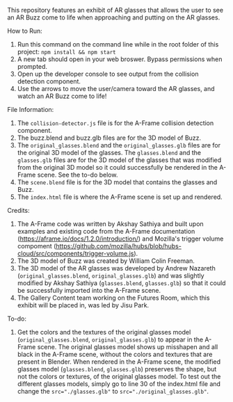 This repository features an exhibit of AR glasses that allows the user to see an AR Buzz come to life when approaching and putting on the AR glasses. 

How to Run: 
1. Run this command on the command line while in the root folder of this project: `npm install && npm start`
2. A new tab should open in your web broswer. Bypass permissions when prompted. 
3. Open up the developer console to see output from the collision detection component.
4. Use the arrows to move the user/camera toward the AR glasses, and watch an AR Buzz come to life! 

File Information: 
1. The `collision-detector.js` file is for the A-Frame collision detection component. 
2. The buzz.blend and buzz.glb files are for the 3D model of Buzz. 
3. The `original_glasses.blend` and the `original_glasses.glb` files are for the original 3D model of the glasses. The `glasses.blend` and the `glasses.glb` files are for the 3D model of the glasses that was modified from the original 3D model so it could successfully be rendered in the A-Frame scene. See the to-do below. 
4. The `scene.blend` file is for the 3D model that contains the glasses and Buzz. 
5. The `index.html` file is where the A-Frame scene is set up and rendered. 

Credits: 
1. The A-Frame code was written by Akshay Sathiya and built upon examples and existing code from the A-Frame documentation (https://aframe.io/docs/1.2.0/introduction/) and Mozilla's trigger volume compoment (https://github.com/mozilla/hubs/blob/hubs-cloud/src/components/trigger-volume.js). 
2. The 3D model of Buzz was created by William Colin Freeman. 
3. The 3D model of the AR glasses was developed by Andrew Nazareth (`original_glasses.blend`, `original_glasses.glb`) and was slightly modified by Akshay Sathiya (`glasses.blend`, `glasses.glb`) so that it could be successfully imported into the A-Frame scene.  
4. The Gallery Content team working on the Futures Room, which this exhibit will be placed in, was led by Jisu Park. 

To-do: 
1. Get the colors and the textures of the original glasses model (`original_glasses.blend`, `original_glasses.glb`) to appear in the A-Frame scene. The original glasses model shows up misshapen and all black in the A-Frame scene, without the colors and textures that are present in Blender. When rendered in the A-Frame scene, the modified glasses model (`glasses.blend`, `glasses.glb`) preserves the shape, but not the colors or textures, of the original glasses model. To test out the different glasses models, simply go to line 30 of the index.html file and change the `src="./glasses.glb"` to `src="./original_glasses.glb"`.